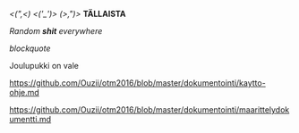 *<(",<) <('_')> (>,")>*
**TÄLLAISTA**

_Random **shit** everywhere_

_blockquote_

Joulupukki on vale

https://github.com/Ouzii/otm2016/blob/master/dokumentointi/kaytto-ohje.md

https://github.com/Ouzii/otm2016/blob/master/dokumentointi/maarittelydokumentti.md
